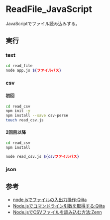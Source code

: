 # ReadFile_JavaScript
JavaScriptでファイル読み込みする。

## 実行

### text

``` bash
cd read_file
node app.js ${ファイルパス}
```

### csv

#### 初回

``` bash
cd read_csv
npm init -y
npm install --save csv-perse
touch read_csv.js
```

#### 2回目以降

``` bash
cd read_csv
npm install

node read_csv.js ${csvファイルパス}
```

### json

## 参考

- [node.jsでファイルの入出力操作:Qiita](https://qiita.com/shirokuman/items/509b159bf4b8dd1c41ef)
- [Node.jsでコマンドライン引数を取得する:Qiita](https://qiita.com/furusin_oriver/items/f030d1eaa9e7b54233c3)
- [Node.jsでCSVファイルを読み込む方法:Zenn](https://zenn.dev/tatsuyasusukida/articles/nodejs-csv-read)